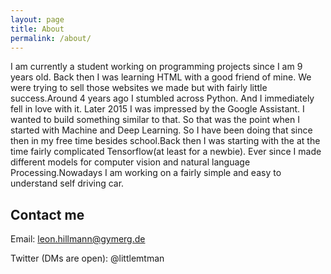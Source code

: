 ```yaml
---
layout: page
title: About
permalink: /about/
---
```


I am currently a student working on programming projects since I am 9 years old. Back then I was learning HTML with a good friend of mine. We were trying to sell those websites we made but with fairly little success.Around 4 years ago I stumbled across Python. And I immediately fell in love with it. Later 2015 I was impressed by the Google Assistant. I wanted to build something similar to that. So that was the point when I started with Machine and Deep Learning.
So I have been doing that since then in my free time besides school.Back then I was starting with the at the time fairly complicated Tensorflow(at least for a newbie). Ever since I made different models for computer vision and natural language Processing.Nowadays I am working on a fairly simple and easy to understand self driving car.

## Contact me 

Email: leon.hillmann@gymerg.de

Twitter (DMs are open): @littlemtman

